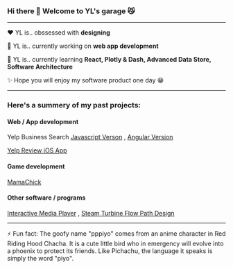 ### Hi there 👋 Welcome to YL's garage :smirk_cat:

---

:heart:  YL is.. obssessed with **designing**

🔭 YL is.. currently working on **web app development**

🌱  YL is.. currently learning **React, Plotly & Dash, Advanced Data Store, Software Architecture**

✨  Hope you will enjoy my software product one day :grin:

---

### Here's a summery of my past projects:
#### Web / App development
Yelp Business Search
[Javascript Verson](https://github.com/pppiyo/Yelp_Business_Search_Vanilla_JS) , 
[Angular Version](https://github.com/pppiyo/Yelp_Business_Search_Angular)

[Yelp Review iOS App](https://github.com/pppiyo/Yelp_Business_Review_iOS)


#### Game development
[MamaChick](https://github.com/pppiyo/MamaChick_v2.0)

#### Other software / programs
[Interactive Media Player](https://github.com/pppiyo/Interactive_Media_Player) , 
[Steam Turbine Flow Path Design](https://github.com/pppiyo/STFPD)

---
⚡ Fun fact: The goofy name "pppiyo" comes from an anime character in Red Riding Hood Chacha. It is a cute little bird who in emergency will evolve into a phoenix to protect its friends. Like Pichachu, the language it speaks is simply the word "piyo".
<!--![image](https://github.com/pppiyo/pppiyo/assets/31379013/c3d67870-1103-40c3-8a67-acaf1486e3fe)-->



<!--
**pppiyo/pppiyo** is a ✨ _special_ ✨ repository because its `README.md` (this file) appears on your GitHub profile.

Here are some ideas to get you started:

- 🔭 I’m currently working on ...
- 🌱 I’m currently learning ...
- 👯 I’m looking to collaborate on ...
- 🤔 I’m looking for help with ...
- 💬 Ask me about ...
- 📫 How to reach me: ...
- 😄 Pronouns: ...
- 
-->
